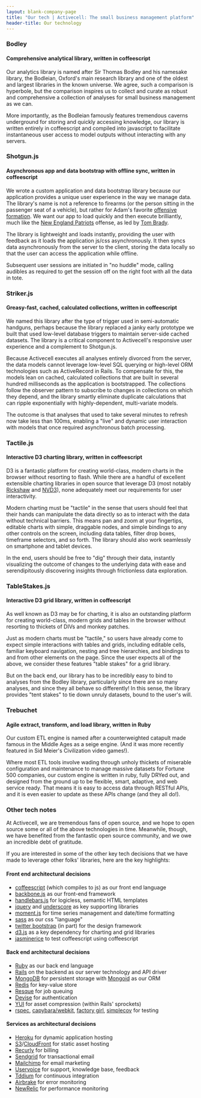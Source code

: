 ```yaml
---
layout: blank-company-page
title: "Our tech | Activecell: The small business management platform"
header-title: Our technology
---
```


### Bodley

#### Comprehensive analytical library, written in coffeescript
 
Our analytics library is named after Sir Thomas Bodley and his namesake library, the Bodleian, Oxford's main research library and one of the oldest and largest libraries in the known universe. We agree, such a comparison is hyperbole, but the comparison inspires us to collect and curate as robust and comprehensive a collection of analyses for small business management as we can.

More importantly, as the Bodleian famously features tremendous caverns underground for storing and quickly accessing knowledge, our library is written entirely in coffeescript and compiled into javascript to facilitate instantaneous user access to model outputs without interacting with any servers.

### Shotgun.js

#### Asynchronous app and data bootstrap with offline sync, written in coffeescript

We wrote a custom application and data bootstrap library because our application provides a unique user experience in the way we manage data. The library's name is not a reference to firearms (or the person sitting in the passenger seat of a vehicle), but rather for Adam's favorite [offensive formation](http://en.wikipedia.org/wiki/Shotgun_formation). We want our app to load quickly and then execute brilliantly, much like the [New England Patriots](http://www.nfl.com/teams/newenglandpatriots/profile?team=NE) offense, as led by [Tom Brady](http://www.nfl.com/player/tombrady/2504211/profile).

The library is lightweight and loads instantly, providing the user with feedback as it loads the application js/css asynchronously. It then syncs data asynchronously from the server to the client, storing the data locally so that the user can access the application while offline.

Subsequent user sessions are initiated in "no huddle" mode, calling audibles as required to get the session off on the right foot with all the data in tote.

### Striker.js

#### Greasy-fast, cached, calculated collections, written in coffeescript
 
We named this library after the type of trigger used in semi-automatic handguns, perhaps because the library replaced a janky early prototype we built that used low-level database triggers to maintain server-side cached datasets. The library is a critical component to Activecell's responsive user experience and a complement to Shotgun.js.

Because Activecell executes all analyses entirely divorced from the server, the data models cannot leverage low-level SQL querying or high-level ORM technologies such as ActiveRecord in Rails. To compensate for this, the models lean on cached, calculated collections that are built in several hundred milliseconds as the application is bootstrapped. The collections follow the observer pattern to subscribe to changes in collections on which they depend, and the library smartly eliminate duplicate calculations that can ripple exponentially with highly-dependent, multi-variate models.

The outcome is that analyses that used to take several minutes to refresh now take less than 100ms, enabling a "live" and dynamic user interaction with models that once required asynchronous batch processing.

### Tactile.js

#### Interactive D3 charting library, written in coffeescript

D3 is a fantastic platform for creating world-class, modern charts in the browser without resorting to flash. While there are a handful of excellent extensible charting libraries in open source that leverage D3 (most notably [Rickshaw](http://code.shutterstock.com/rickshaw/) and [NVD3](http://nvd3.org/)), none adequately meet our requirements for user interactivity.

Modern charting must be "tactile" in the sense that users should feel that their hands can manipulate the data directly so as to interact with the data without technical barriers. This means pan and zoom at your fingertips, editable charts with simple, draggable nodes, and simple bindings to any other controls on the screen, including data tables, filter drop boxes, timeframe selectors, and so forth. The library should also work seamlessly on smartphone and tablet devices.

In the end, users should be free to "dig" through their data, instantly visualizing the outcome of changes to the underlying data with ease and serendipitously discovering insights through frictionless data exploration.

### TableStakes.js

#### Interactive D3 grid library, written in coffeescript

As well known as D3 may be for charting, it is also an outstanding platform for creating world-class, modern grids and tables in the browser without resorting to thickets of DIVs and monkey patches.

Just as modern charts must be "tactile," so users have already come to expect simple interactions with tables and grids, including editable cells, familiar keyboard navigation, nesting and tree hierarchies, and bindings to and from other elements on the page. Since the user expects all of the above, we consider these features "table stakes" for a grid library.

But on the back end, our library has to be incredibly easy to bind to analyses from the Bodley library, particularly since there are so many analyses, and since they all behave so differently! In this sense, the library provides "tent stakes" to tie down unruly datasets, bound to the user's will.

### Trebuchet

#### Agile extract, transform, and load library, written in Ruby

Our custom ETL engine is named after a counterweighted catapult made famous in the Middle Ages as a seige engine. (And it was more recently featured in Sid Meier's Civilization video games!).

Where most ETL tools involve wading through unholy thickets of miserable configuration and maintenance to manage massive datasets for Fortune 500 companies, our custom engine is written in ruby, fully DRYed out, and designed from the ground up to be flexible, smart, adaptive, and web service ready. That means it is easy to access data through RESTful APIs, and it is even easier to update as these APIs change (and they all do!).

### Other tech notes

At Activecell, we are tremendous fans of open source, and we hope to open source some or all of the above technologies in time. Meanwhile, though, we have benefited from the fantastic open source community, and we owe an incredible debt of gratitude. 

If you are interested in some of the other key tech decisions that we have made to leverage other folks' libraries, here are the key highlights:

#### Front end architectural decisions

* [coffeescript](http://coffeescript.org/) (which compiles to js) as our front end language
* [backbone.js](http://backbonejs.org/) as our front-end framework
* [handlebars.js](http://handlebarsjs.com/) for logicless, semantic HTML templates
* [jquery](http://jquery.com/) and [underscore](http://underscorejs.org/) as key supporting libraries
* [moment.js](http://momentjs.com/) for time series management and date/time formatting
* [sass](http://sass-lang.com/) as our css "language"
* [twitter bootstrap](http://twitter.github.com/bootstrap/) (in part) for the design framework
* [d3.js](http://d3js.org/) as a key dependency for charting and grid libraries
* [jasminerice](https://github.com/bradphelan/jasminerice) to test coffeescript using coffeescript

#### Back end architectural decisions

* [Ruby](http://www.ruby-lang.org/en/) as our back end language
* [Rails](http://rubyonrails.org/) on the backend as our server technology and API driver
* [MongoDB](http://www.mongodb.org/) for persistent storage with [Mongoid](http://mongoid.org/en/mongoid/index.html) as our ORM
* [Redis](http://redis.io/) for key-value store
* [Resque](https://github.com/defunkt/resque) for job queuing
* [Devise](https://github.com/plataformatec/devise) for authentication
* [YUI](http://developer.yahoo.com/yui/compressor/) for asset compression (within Rails' sprockets)
* [rspec](http://rspec.info/), [capybara/webkit](https://github.com/thoughtbot/capybara-webkit), [factory girl](https://github.com/thoughtbot/factory_girl), [simplecov](https://github.com/colszowka/simplecov) for testing

#### Services as architectural decisions

* [Heroku](http://www.heroku.com/) for dynamic application hosting
* [S3](http://aws.amazon.com/s3/)/[CloudFront](http://aws.amazon.com/cloudfront/) for static asset hosting
* [Recurly](http://recurly.com/) for billing
* [Sendgrid](http://sendgrid.com/) for transactional email
* [Mailchimp](http://mailchimp.com/) for email marketing
* [Uservoice](http://www.uservoice.com/) for support, knowledge base, feedback
* [Tddium](http://www.tddium.com/) for continuous integration
* [Airbrake](http://airbrake.io/) for error monitoring
* [NewRelic](http://newrelic.com/) for performance monitoring

